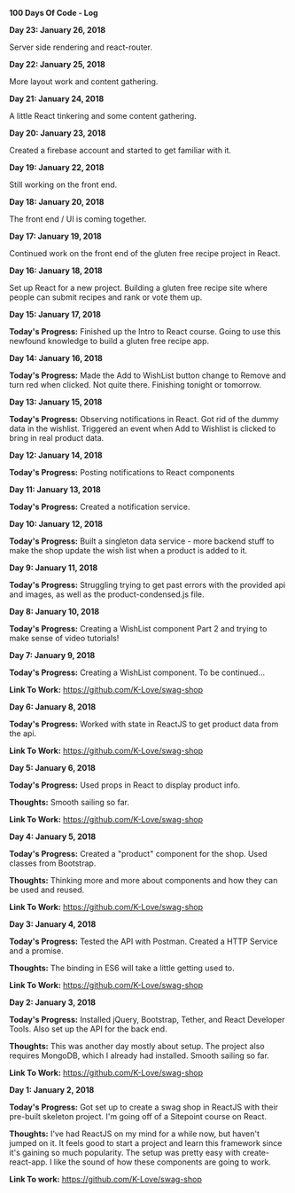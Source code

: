 **100 Days Of Code - Log**

**Day 23: January 26, 2018**

Server side rendering and react-router.

**Day 22: January 25, 2018**

More layout work and content gathering.


**Day 21: January 24, 2018**

A little React tinkering and some content gathering.

**Day 20: January 23, 2018**

Created a firebase account and started to get familiar with it.



**Day 19: January 22, 2018**

Still working on the front end.



**Day 18: January 20, 2018**

The front end / UI is coming together.



**Day 17: January 19, 2018**

Continued work on the front end of the gluten free recipe project in React.



**Day 16: January 18, 2018**

Set up React for a new project. Building a gluten free recipe site where people can submit recipes and rank or vote them up.



**Day 15: January 17, 2018**

**Today's Progress:** Finished up the Intro to React course. Going to use this newfound knowledge to build a gluten free recipe app.



**Day 14: January 16, 2018**

**Today's Progress:** Made the Add to WishList button change to Remove and turn red when clicked. Not quite there. Finishing tonight or tomorrow.



**Day 13: January 15, 2018**

**Today's Progress:** Observing notifications in React. Got rid of the dummy data in the wishlist. Triggered an event when Add to Wishlist is clicked to bring in real product data.



**Day 12: January 14, 2018**

**Today's Progress:** Posting notifications to React components



**Day 11: January 13, 2018**

**Today's Progress:** Created a notification service.



**Day 10: January 12, 2018**

**Today's Progress:** Built a singleton data service - more backend stuff to make the shop update the wish list when a product is added to it.



**Day 9: January 11, 2018**

**Today's Progress:** Struggling trying to get past errors with the provided api and images, as well as the product-condensed.js file.



**Day 8: January 10, 2018**

**Today's Progress:** Creating a WishList component Part 2 and trying to make sense of video tutorials!




**Day 7: January 9, 2018**

**Today's Progress:** Creating a WishList component. To be continued...

**Link To Work:** https://github.com/K-Love/swag-shop



**Day 6: January 8, 2018**

**Today's Progress:** Worked with state in ReactJS to get product data from the api.

**Link To Work:** https://github.com/K-Love/swag-shop



**Day 5: January 6, 2018**

**Today's Progress:** Used props in React to display product info.

**Thoughts:** Smooth sailing so far.

**Link To Work:** https://github.com/K-Love/swag-shop



**Day 4: January 5, 2018**

**Today's Progress:** Created a "product" component for the shop. Used classes from Bootstrap.

**Thoughts:** Thinking more and more about components and how they can be used and reused.

**Link To Work:** https://github.com/K-Love/swag-shop



**Day 3: January 4, 2018**

**Today's Progress:** Tested the API with Postman. Created a HTTP Service and a promise.

**Thoughts:** The binding in ES6 will take a little getting used to.

**Link To Work:** https://github.com/K-Love/swag-shop



**Day 2: January 3, 2018**

**Today's Progress:** Installed jQuery, Bootstrap, Tether, and React Developer Tools. Also set up the API for the back end.

**Thoughts:** This was another day mostly about setup. The project also requires MongoDB, which I already had installed. Smooth sailing so far.

**Link To Work:** https://github.com/K-Love/swag-shop



**Day 1: January 2, 2018**

**Today's Progress:** Got set up to create a swag shop in ReactJS with their pre-built skeleton project. I'm going off of a Sitepoint course on React. 

**Thoughts:** I've had ReactJS on my mind for a while now, but haven't jumped on it. It feels good to start a project and learn this framework since it's gaining so much popularity. The setup was pretty easy with create-react-app. I like the sound of how these components are going to work.

**Link To work:** https://github.com/K-Love/swag-shop
